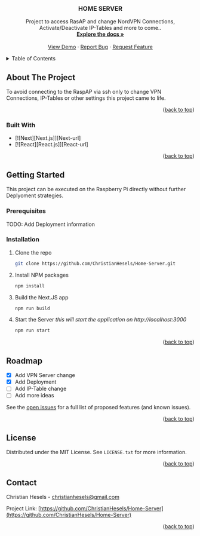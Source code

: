 <a name="readme-top"></a>

<!-- PROJECT LOGO -->
<br />
<div align="center">
  <h3 align="center">HOME SERVER</h3>

  <p align="center">
    Project to access RasAP and change NordVPN Connections, Activate/Deactivate IP-Tables and more to come..
    <br />
    <a href="https://github.com/ChristianHesels/Home-Server"><strong>Explore the docs »</strong></a>
    <br />
    <br />
    <a href="https://github.com/ChristianHesels/Home-Server/">View Demo</a>
    ·
    <a href="https://github.com/ChristianHesels/Home-Server/issues">Report Bug</a>
    ·
    <a href="https://github.com/ChristianHesels/Home-Server/issues">Request Feature</a>
  </p>
</div>



<!-- TABLE OF CONTENTS -->
<details>
  <summary>Table of Contents</summary>
  <ol>
    <li>
      <a href="#about-the-project">About The Project</a>
      <ul>
        <li><a href="#built-with">Built With</a></li>
      </ul>
    </li>
    <li>
      <a href="#getting-started">Getting Started</a>
      <ul>
        <li><a href="#prerequisites">Prerequisites</a></li>
        <li><a href="#installation">Installation</a></li>
      </ul>
    </li>
    <li><a href="#usage">Usage</a></li>
    <li><a href="#roadmap">Roadmap</a></li>
    <li><a href="#contributing">Contributing</a></li>
    <li><a href="#license">License</a></li>
    <li><a href="#contact">Contact</a></li>
    <li><a href="#acknowledgments">Acknowledgments</a></li>
  </ol>
</details>



<!-- ABOUT THE PROJECT -->
## About The Project

To avoid connecting to the RaspAP via ssh only to change VPN Connections, IP-Tables or other settings this project came to life.

<p align="right">(<a href="#readme-top">back to top</a>)</p>



### Built With

* [![Next][Next.js]][Next-url]
* [![React][React.js]][React-url]

<p align="right">(<a href="#readme-top">back to top</a>)</p>



<!-- GETTING STARTED -->
## Getting Started

This project can be executed on the Raspberry Pi directly without further Deplyoment strategies.

### Prerequisites

TODO: Add Deployment information

### Installation


1. Clone the repo
   ```sh
   git clone https://github.com/ChristianHesels/Home-Server.git
   ```
2. Install NPM packages
   ```sh
   npm install
   ```
3. Build the Next.JS app
   ```sh
   npm run build
   ```
4. Start the Server _this will start the application on http://localhost:3000_
   ```sh
   npm run start
   ```

<p align="right">(<a href="#readme-top">back to top</a>)</p>



<!-- ROADMAP -->
## Roadmap

- [x] Add VPN Server change
- [x] Add Deployment
- [ ] Add IP-Table change
- [ ] Add more ideas

See the [open issues](https://github.com/ChristianHesels/Home-Server/issues) for a full list of proposed features (and known issues).

<p align="right">(<a href="#readme-top">back to top</a>)</p>



<!-- LICENSE -->
## License

Distributed under the MIT License. See `LICENSE.txt` for more information.

<p align="right">(<a href="#readme-top">back to top</a>)</p>



<!-- CONTACT -->
## Contact

Christian Hesels - christianhesels@gmail.com

Project Link: [https://github.com/ChristianHesels/Home-Server](https://github.com/ChristianHesels/Home-Server)

<p align="right">(<a href="#readme-top">back to top</a>)</p>



